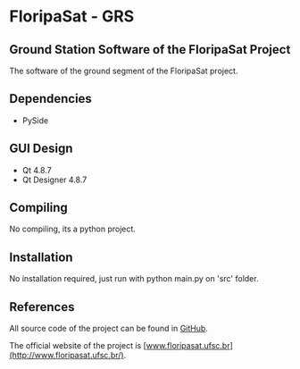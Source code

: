 # FloripaSat - GRS
## Ground Station Software of the FloripaSat Project

The software of the ground segment of the FloripaSat project.

## Dependencies

* PySide

## GUI Design

* Qt 4.8.7
* Qt Designer 4.8.7

## Compiling

No compiling, its a python project.

## Installation

No installation required, just run with python main.py on 'src' folder.

## References

All source code of the project can be found in [GitHub](https://github.com/floripasat).

The official website of the project is [www.floripasat.ufsc.br](http://www.floripasat.ufsc.br/).
